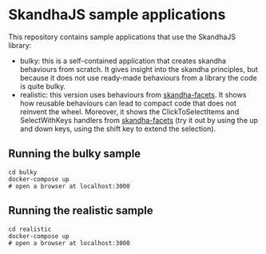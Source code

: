 # SkandhaJS sample applications

This repository contains sample applications that use the SkandhaJS library:

- bulky: this is a self-contained application that creates skandha behaviours from
  scratch. It gives insight into the skandha principles, but because it does not use ready-made
  behaviours from a library the code is quite bulky.
- realistic: this version uses behaviours from [skandha-facets](http://github.com/mnieber/skandha-facets).
  It shows how reusable behaviours can lead to compact code that does not reinvent the wheel.
  Moreover, it shows the ClickToSelectItems and SelectWithKeys handlers from
  [skandha-facets](http://github.com/mnieber/skandha-facets) (try it out by using the up and down keys,
  using the shift key to extend the selection).

## Running the bulky sample

```
cd bulky
docker-compose up
# open a browser at localhost:3000
```

## Running the realistic sample

```
cd realistic
docker-compose up
# open a browser at localhost:3000
```
